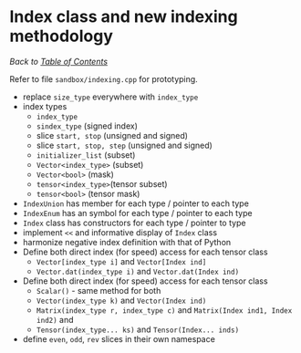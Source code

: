 # Index class and new indexing methodology

_Back to [Table of Contents](../README.md)_

Refer to file `sandbox/indexing.cpp` for prototyping.

* replace `size_type` everywhere with `index_type`
* index types
   * `index_type`
   * `sindex_type`  (signed index)
   * slice `start, stop`  (unsigned and signed)
   * slice `start, stop, step` (unsigned and signed)
   * `initializer_list` (subset)
   * `Vector<index_type>` (subset)
   * `Vector<bool>`  (mask)
   * `tensor<index_type>`(tensor subset)
   * `tensor<bool>`  (tensor mask)
* `IndexUnion` has member for each type / pointer to each type
* `IndexEnum` has an symbol for each type / pointer to each type
* `Index` class has constructors for each type / pointer to type
* implement `<<` and informative display of `Index` class
* harmonize negative index definition with that of Python
* Define both direct index (for speed) access for each tensor class
   * `Vector[index_type i]` and `Vector[Index ind]`
   * `Vector.dat(index_type i)` and `Vector.dat(Index ind)`
* Define both direct index (for speed) access for each tensor class
   * `Scalar()` - same method for both
   * `Vector(index_type k)` and `Vector(Index ind)`
   * `Matrix(index_type r, index_type c)` and  `Matrix(Index ind1, Index ind2)` and 
   * `Tensor(index_type... ks)` and  `Tensor(Index... inds)`
* define `even`, `odd`, `rev` slices in their own namespace

